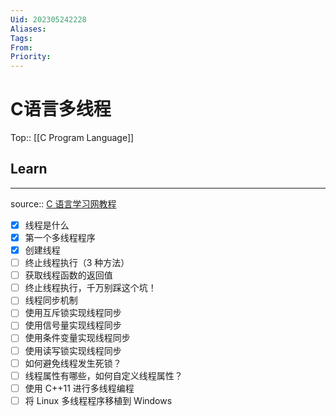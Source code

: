 ```yaml
---
Uid: 202305242228
Aliases: 
Tags: 
From: 
Priority: 
---
```

# C语言多线程

Top:: [[C Program Language]] 

## Learn
---
source:: [C 语言学习网教程](http://c.biancheng.net/thread/)

- [x] 线程是什么
- [x] 第一个多线程程序
- [x] 创建线程
- [ ] 终止线程执行（3 种方法）
- [ ] 获取线程函数的返回值
- [ ] 终止线程执行，千万别踩这个坑！
- [ ] 线程同步机制
- [ ] 使用互斥锁实现线程同步
- [ ] 使用信号量实现线程同步
- [ ] 使用条件变量实现线程同步
- [ ] 使用读写锁实现线程同步
- [ ] 如何避免线程发生死锁？
- [ ] 线程属性有哪些，如何自定义线程属性？
- [ ] 使用 C++11 进行多线程编程
- [ ] 将 Linux 多线程程序移植到 Windows